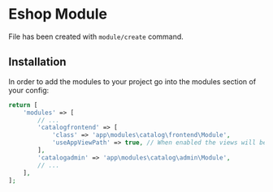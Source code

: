 # Eshop Module
 
File has been created with `module/create` command. 
 
## Installation

In order to add the modules to your project go into the modules section of your config:

```php
return [
    'modules' => [
        // ...
        'catalogfrontend' => [
            'class' => 'app\modules\catalog\frontend\Module',
            'useAppViewPath' => true, // When enabled the views will be looked up in the @app/views folder, otherwise the views shipped with the module will be used.
        ],
        'catalogadmin' => 'app\modules\catalog\admin\Module',
        // ...
    ],
];
```
